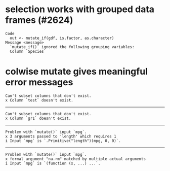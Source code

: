 # selection works with grouped data frames (#2624)

    Code
      out <- mutate_if(gdf, is.factor, as.character)
    Message <message>
      `mutate_if()` ignored the following grouping variables:
      Column `Species`

# colwise mutate gives meaningful error messages

    Can't subset columns that don't exist.
    x Column `test` doesn't exist.

---

    Can't subset columns that don't exist.
    x Column `gr1` doesn't exist.

---

    Problem with `mutate()` input `mpg`.
    x 3 arguments passed to 'length' which requires 1
    i Input `mpg` is `.Primitive("length")(mpg, 0, 0)`.

---

    Problem with `mutate()` input `mpg`.
    x formal argument "na.rm" matched by multiple actual arguments
    i Input `mpg` is `(function (x, ...) ...`.

